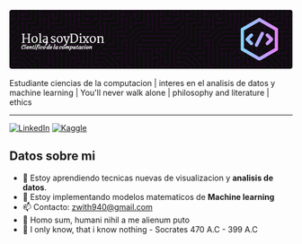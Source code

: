 ![Banner presentacion](github-header-image.png)

Estudiante ciencias de la computacion | interes en el analisis de datos y machine learning | You'll never walk alone | philosophy and literature | ethics
***
[![LinkedIn](https://img.shields.io/badge/linkedin-%230077B5.svg?style=for-the-badge&logo=linkedin&logoColor=white)](https://www.linkedin.com/in/dixso0n)
[![Kaggle](https://img.shields.io/badge/Kaggle-035a7d?style=for-the-badge&logo=kaggle&logoColor=white)](https://www.kaggle.com/dixso0n)

## Datos sobre mi
- 🌱 Estoy aprendiendo tecnicas nuevas de visualizacion y **analisis de datos**.
- 🔭 Estoy implementando modelos matematicos de **Machine learning**
- 📫 Contacto: zwith940@gmail.com
- 💬 Homo sum, humani nihil a me alienum puto 
- 🤔 I only know, that i know nothing - Socrates 470 A.C - 399 A.C



